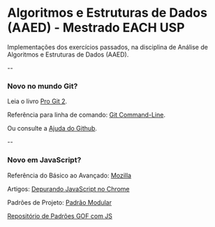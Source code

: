 # Algoritmos e Estruturas de Dados (AAED) - Mestrado EACH USP
Implementações dos exercícios passados, na disciplina de Análise de Algoritmos e Estruturas de Dados (AAED).

--
### Novo no mundo Git?
Leia o livro [Pro Git 2](https://git-scm.com/book/en/v2).

Referência para linha de comando: [Git Command-Line](https://git-scm.com/docs).

Ou consulte a [Ajuda do Github](https://help.github.com/).

--
### Novo em JavaScript? 
Referência do Básico ao Avançado: [Mozilla](https://developer.mozilla.org/pt-BR/docs/Web/JavaScript/Reference)

Artigos: [Depurando JavaScript no Chrome](http://netcoders.com.br/blog/depurando-javascript-chrome/)

Padrões de Projeto: [Padrão Modular](https://addyosmani.com/resources/essentialjsdesignpatterns/book/)

[Repositório de Padrões GOF com JS](http://www.dofactory.com/javascript/design-patterns)
